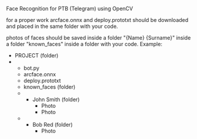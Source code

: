 Face Recognition for PTB (Telegram) using OpenCV


for a proper work arcface.onnx and deploy.prototxt should be downloaded and placed in the same folder with your code.

photos of faces should be saved inside a folder "{Name} {Surname}" inside a folder "known_faces" inside a folder with your code.
Example: 
- PROJECT (folder)
- - bot.py
  - arcface.onnx
  - deploy.prototxt
  - known_faces (folder)
  - - John Smith (folder)
      - Photo
      - Photo
  - - Bob Red (folder)
      - Photo
        
